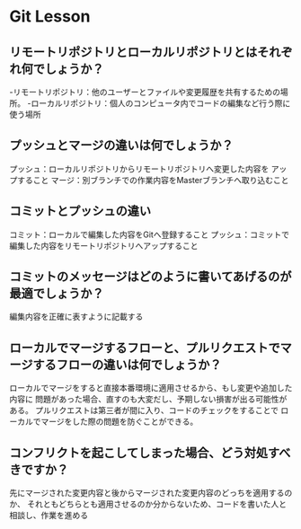 # Git Lesson

## リモートリポジトリとローカルリポジトリとはそれぞれ何でしょうか？
-リモートリポジトリ：他のユーザーとファイルや変更履歴を共有するための場所。
-ローカルリポジトリ：個人のコンピュータ内でコードの編集など行う際に使う場所


## プッシュとマージの違いは何でしょうか？
プッシュ：ローカルリポジトリからリモートリポジトリへ変更した内容を
アップすること
マージ：別ブランチでの作業内容をMasterブランチへ取り込むこと


## コミットとプッシュの違い
コミット：ローカルで編集した内容をGitへ登録すること
プッシュ：コミットで編集した内容をリモートリポジトリへアップすること

## コミットのメッセージはどのように書いてあげるのが最適でしょうか？
編集内容を正確に表すように記載する


## ローカルでマージするフローと、プルリクエストでマージするフローの違いは何でしょうか？
ローカルでマージをすると直接本番環境に適用させるから、もし変更や追加した内容に
問題があった場合、直すのも大変だし、予期しない損害が出る可能性がある。
プルリクエストは第三者が間に入り、コードのチェックをすることで
ローカルでマージをした際の問題を防ぐことができる。


## コンフリクトを起こしてしまった場合、どう対処すべきですか？
先にマージされた変更内容と後からマージされた変更内容のどっちを適用するのか、
それともどちらとも適用させるのか分からないため、コードを書いた人と
相談し、作業を進める